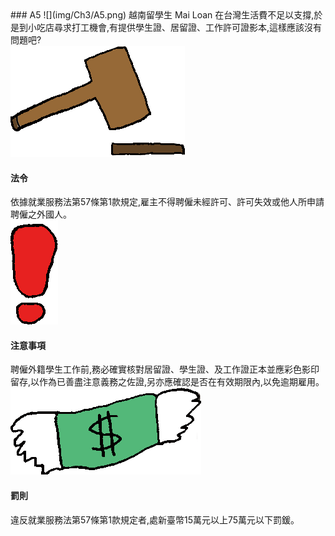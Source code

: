 <div class="one item content" markdown="1">
### A5
![](img/Ch3/A5.png)
越南留學生 Mai Loan 在台灣生活費不足以支撐,於是到小吃店尋求打工機會,有提供學生證、居留證、工作許可證影本,這樣應該沒有問題吧?

<div class="small-topic">
<div class="small-topic-law">
<img src="img/Ch3/icon_law.png" />
</div>
<div class="small-topic-w">
<h4>法令</h4>
</div>
</div>
依據就業服務法第57條第1款規定,雇主不得聘僱未經許可、許可失效或他人所申請聘僱之外國人。

<div class="small-topic">
<div class="small-topic-notice">
<img src="img/Ch3/icon_notice.png" />
</div>
<div class="small-topic-w">
<h4>注意事項</h4>
</div>
</div>
聘僱外籍學生工作前,務必確實核對居留證、學生證、及工作證正本並應彩色影印留存,以作為已善盡注意義務之佐證,另亦應確認是否在有效期限內,以免逾期雇用。

<div class="small-topic">
<div class="small-topic-fine">
<img src="img/Ch3/icon_fine.png" />
</div>
<div class="small-topic-w">
<h4>罰則</h4>
</div>
</div>
違反就業服務法第57條第1款規定者,處新臺幣15萬元以上75萬元以下罰鍰。
</div>
